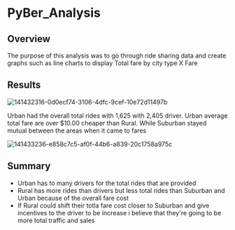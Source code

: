 # PyBer_Analysis

## Overview 

The purpose of this analysis was to go through ride sharing data and create graphs such as line charts to display Total fare by city type X Fare

## Results
![141432316-0d0ecf74-3106-4dfc-9cef-10e72d11497b](https://user-images.githubusercontent.com/89805399/143659335-3eb4933d-d09e-4a56-886b-287ad5970eed.png)

Urban had the overall total rides with 1,625 with 2,405 driver. Urban average total fare are over $10.00 cheaper than Rural. While Suburban stayed mutual between the areas when it came to fares

![141433236-e858c7c5-af0f-44b6-a839-20c1758a975c](https://user-images.githubusercontent.com/89805399/143659512-6a18fcc7-e7f8-427d-a683-6b41c3ea088a.png)

## Summary
- Urban has to many drivers for the total rides that are provided
- Rural has more rides than drivers but less total rides than Suburban and Urban because of the overall fare cost
- If Rural could shift their totla fare cost closer to Suburban and give incentives to the driver to be increase i believe that  they're going to be more total traffic and sales
